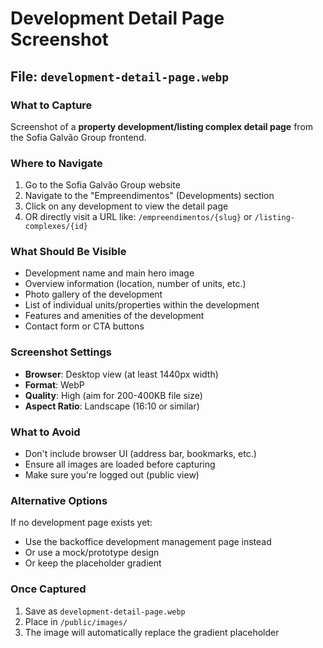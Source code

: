 # Development Detail Page Screenshot

## File: `development-detail-page.webp`

### What to Capture
Screenshot of a **property development/listing complex detail page** from the Sofia Galvão Group frontend.

### Where to Navigate
1. Go to the Sofia Galvão Group website
2. Navigate to the "Empreendimentos" (Developments) section
3. Click on any development to view the detail page
4. OR directly visit a URL like: `/empreendimentos/{slug}` or `/listing-complexes/{id}`

### What Should Be Visible
- Development name and main hero image
- Overview information (location, number of units, etc.)
- Photo gallery of the development
- List of individual units/properties within the development
- Features and amenities of the development
- Contact form or CTA buttons

### Screenshot Settings
- **Browser**: Desktop view (at least 1440px width)
- **Format**: WebP
- **Quality**: High (aim for 200-400KB file size)
- **Aspect Ratio**: Landscape (16:10 or similar)

### What to Avoid
- Don't include browser UI (address bar, bookmarks, etc.)
- Ensure all images are loaded before capturing
- Make sure you're logged out (public view)

### Alternative Options
If no development page exists yet:
- Use the backoffice development management page instead
- Or use a mock/prototype design
- Or keep the placeholder gradient

### Once Captured
1. Save as `development-detail-page.webp`
2. Place in `/public/images/`
3. The image will automatically replace the gradient placeholder
